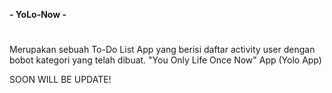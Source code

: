 **- YoLo-Now -**
#
Merupakan sebuah To-Do List App yang berisi daftar activity user dengan bobot kategori yang telah dibuat.
"You Only Life Once Now" App (Yolo App)

SOON WILL BE UPDATE!
